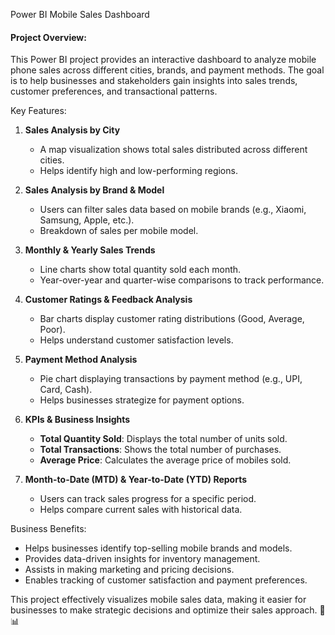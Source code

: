 Power BI Mobile Sales Dashboard

#### **Project Overview:**
This Power BI project provides an interactive dashboard to analyze mobile phone sales across different cities, brands, and payment methods. The goal is to help businesses and stakeholders gain insights into sales trends, customer preferences, and transactional patterns.

Key Features:
1. **Sales Analysis by City**  
   - A map visualization shows total sales distributed across different cities.
   - Helps identify high and low-performing regions.

2. **Sales Analysis by Brand & Model**  
   - Users can filter sales data based on mobile brands (e.g., Xiaomi, Samsung, Apple, etc.).
   - Breakdown of sales per mobile model.

3. **Monthly & Yearly Sales Trends**  
   - Line charts show total quantity sold each month.
   - Year-over-year and quarter-wise comparisons to track performance.

4. **Customer Ratings & Feedback Analysis**  
   - Bar charts display customer rating distributions (Good, Average, Poor).
   - Helps understand customer satisfaction levels.

5. **Payment Method Analysis**  
   - Pie chart displaying transactions by payment method (e.g., UPI, Card, Cash).
   - Helps businesses strategize for payment options.

6. **KPIs & Business Insights**  
   - **Total Quantity Sold**: Displays the total number of units sold.  
   - **Total Transactions**: Shows the total number of purchases.  
   - **Average Price**: Calculates the average price of mobiles sold.  

7. **Month-to-Date (MTD) & Year-to-Date (YTD) Reports**  
   - Users can track sales progress for a specific period.  
   - Helps compare current sales with historical data.  

Business Benefits:
- Helps businesses identify top-selling mobile brands and models.
- Provides data-driven insights for inventory management.
- Assists in making marketing and pricing decisions.
- Enables tracking of customer satisfaction and payment preferences.

This project effectively visualizes mobile sales data, making it easier for businesses to make strategic decisions and optimize their sales approach. 🚀📊
